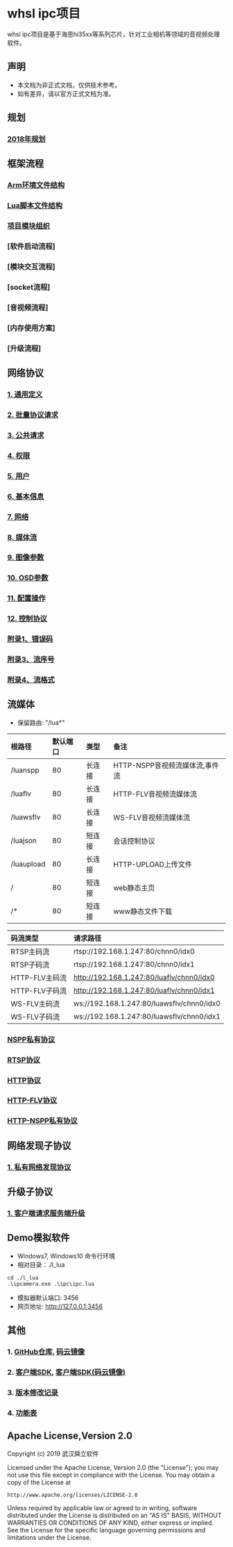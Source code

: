 # whsl ipc项目
whsl ipc项目是基于海思hi35xx等系列芯片，针对工业相机等领域的音视频处理软件。

## 声明
* 本文档为非正式文档，仅供技术参考。
* 如有差异，请以官方正式文档为准。

## 规划
### [2018年规划](./doc/images/whsl_ipc_2018.jpg)


## 框架流程
### [Arm环境文件结构](./doc/opt/opt.md)
### [Lua脚本文件结构](./doc/src_lua/src_lua.md)
### [项目模块组织](./doc/framework/fw_modules.md)
### [软件启动流程]
### [模块交互流程]
### [socket流程]
### [音视频流程]
### [内存使用方案]
### [升级流程]


## 网络协议
### [1. 通用定义](./doc/protocol/common.md)
### [2. 批量协议请求](./doc/protocol/multi_req.md)
### [3. 公共请求](./doc/protocol/public.md)
### [4. 权限](./doc/protocol/auth.md)
### [5. 用户](./doc/protocol/user.md)
### [6. 基本信息](./doc/protocol/base.md)
### [7. 网络](./doc/protocol/net.md)
### [8. 媒体流](./doc/protocol/stream.md)
### [9. 图像参数](./doc/protocol/image.md)
### [10. OSD参数](./doc/protocol/osd.md)
### [11. 配置操作](./doc/protocol/config.md)
### [12. 控制协议](./doc/protocol/sys.md)
### [附录1、错误码](./doc/protocol/net_err.md)
### [附录3、流序号](./doc/protocol/stream_idx.md)
### [附录4、流格式](./doc/protocol/stream_fmt.md)


## 流媒体
* 保留路由: "/lua*"

|   根路径   | 默认端口  |   类型  |   备注    |
|:--------- |:--------- |:--------- |:--------- |
| /luanspp  | 80        | 长连接    | HTTP-NSPP音视频流媒体流,事件流|
| /luaflv   | 80        | 长连接    | HTTP-FLV音视频流媒体流 |
| /luawsflv | 80        | 长连接    | WS-FLV音视频流媒体流 |
| /luajson  | 80        | 短连接    | 会话控制协议 |
| /luaupload| 80        | 长连接    | HTTP-UPLOAD上传文件 |
| /         | 80        | 短连接    | web静态主页 |
| /*        | 80        | 短连接    | www静态文件下载 |

|   码流类型   | 请求路径  |
|:----------- |:--------- |
| RTSP主码流      | rtsp://192.168.1.247:80/chnn0/idx0 |
| RTSP子码流      | rtsp://192.168.1.247:80/chnn0/idx1 |
| HTTP-FLV主码流  | http://192.168.1.247:80/luaflv/chnn0/idx0 |
| HTTP-FLV子码流  | http://192.168.1.247:80/luaflv/chnn0/idx1 |
| WS-FLV主码流    | ws://192.168.1.247:80/luawsflv/chnn0/idx0 |
| WS-FLV子码流    | ws://192.168.1.247:80/luawsflv/chnn0/idx1 |

### [NSPP私有协议](./doc/net/nspp/nspp.md)
### [RTSP协议](./doc/net/rtsp/rtsp.md)
### [HTTP协议](./doc/net/http/http.md)
### [HTTP-FLV协议](./doc/net/http-flv/http_flv.md)
### [HTTP-NSPP私有协议](./doc/net/http-nspp/http_nspp.md)


## 网络发现子协议
### [1. 私有网络发现协议](./doc/multicast/multicast.md)


## 升级子协议
### [1. 客户端请求服务端升级](./doc/upgrade/upgrade.md)


## Demo模拟软件
* Windows7, Windows10 命令行环境
* 相对目录：./l_lua

```
cd ./l_lua
.\ipcamera.exe .\ipc\ipc.lua
```

* 模拟器默认端口: 3456
* 网页地址: http://127.0.0.1:3456

## 其他
### 1. [GitHub仓库](https://github.com/lishaoliang/whsl_ipc), [码云镜像](https://gitee.com/lishaoliang/whsl_ipc)
### 2. [客户端SDK](https://github.com/lishaoliang/l_sdk_doc), [客户端SDK(码云镜像)](https://gitee.com/lishaoliang/l_sdk_doc)
### 3. [版本修改记录](./doc/版本修改记录.txt)
### 4. [功能表](./doc/软件功能.xlsx)

## Apache License,Version 2.0

Copyright (c) 2019 武汉舜立软件

Licensed under the Apache License, Version 2.0 (the "License");
you may not use this file except in compliance with the License.
You may obtain a copy of the License at

    http://www.apache.org/licenses/LICENSE-2.0

Unless required by applicable law or agreed to in writing, software
distributed under the License is distributed on an "AS IS" BASIS,
WITHOUT WARRANTIES OR CONDITIONS OF ANY KIND, either express or implied.
See the License for the specific language governing permissions and
limitations under the License.
